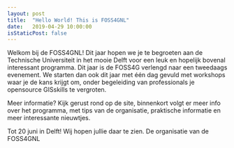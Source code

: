 ```yaml
---
layout: post
title:  "Hello World! This is FOSS4GNL"
date:   2019-04-29 10:00:00
isStaticPost: false
---
```


Welkom bij de FOSS4GNL! Dit jaar hopen we je te begroeten aan de Technische Universiteit in het mooie Delft voor een leuk en hopelijk bovenal interessant programma. Dit jaar is de FOSS4G verlengd naar een tweedaags evenement. We starten dan ook dit jaar met één dag gevuld met workshops waar je de kans krijgt om, onder begeleiding van professionals je opensource GISskills te vergroten.

Meer informatie? Kijk gerust rond op de site, binnenkort volgt er meer info over het programma, met tips van de organisatie, praktische informatie en meer interessante nieuwtjes. 

Tot 20 juni in Delft! Wij hopen jullie daar te zien.
De organisatie van de FOSS4GNL
